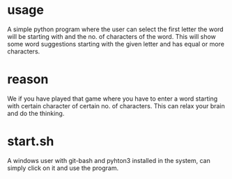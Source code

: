 # usage
A simple python program where the user can select the first letter the word will be starting with 
and the no. of characters of the word. This will show some word suggestions starting with the given letter
and has equal or more characters.

# reason
We if you have played that game where you have to enter a word starting with certain character of certain no. 
of characters. This can relax your brain and do the thinking.

# start.sh
A windows user with git-bash and pyhton3 installed in the system, can simply click on it and use the program.

